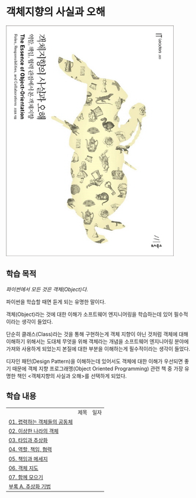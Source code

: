 # 객체지향의 사실과 오해

<img src="./Images/00/main.jpeg" />

## 학습 목적

_파이썬에서 모든 것은 객체(Object)다._

파이썬을 학습할 때면 듣게 되는 유명한 말이다.

객체(Object)라는 것에 대한 이해가 소프트웨어 엔지니어링을 학습하는데 있어 필수적이라는 생각이 들었다.

단순히 클래스(Class)라는 것을 통해 구현하는게 객체 지향이 아닌 것처럼 객체에 대해 이해하기 위해서는 도대체 무엇을 위해 객체라는 개념을 소프트웨어 엔지니어링 분야에 가져와 사용하게 되었는지 본질에 대한 부분을 이해하는게 필수적이라는 생각이 들었다.

디자인 패턴(Design Pattern)을 이해하는데 있어서도 객체에 대한 이해가 우선되면 좋기 때문에 객체 지향 프로그래멩(Object Oriented Programming) 관련 책 중 가장 유명한 책인 <객체지향의 사실과 오해>를 선택하게 되었다.

## 학습 내용

<table>
    <th>
        <td> 제목 </td>
        <td> 일자 </td>
    </th>
    <tr>
        <td> <a href=""> 01. 렵력하는 객체들의 공동체 </a> </td>
        <td> </td>
    </tr>
    <tr>
        <td> <a href=""> 02. 이상한 나라의 객체 </a> </td>
        <td> </td>
    </tr>
    <tr>
        <td> <a href=""> 03. 타입과 추상화 </a> </td>
        <td> </td>
    </tr>
    <tr>
        <td> <a href=""> 04. 역할, 책임, 협력 </a> </td>
        <td> </td>
    </tr>
    <tr>
        <td> <a href=""> 05. 책임과 메세지 </a> </td>
        <td> </td>
    </tr>
    <tr>
        <td> <a href=""> 06. 객체 지도 </a> </td>
        <td> </td>
    </tr>
    <tr>
        <td> <a href=""> 07. 함께 모으기 </a> </td>
        <td> </td>
    </tr>
    <tr>
        <td> <a href=""> 부록 A. 추상화 기법 </a> </td>
        <td> </td>
    </tr>

</table>
